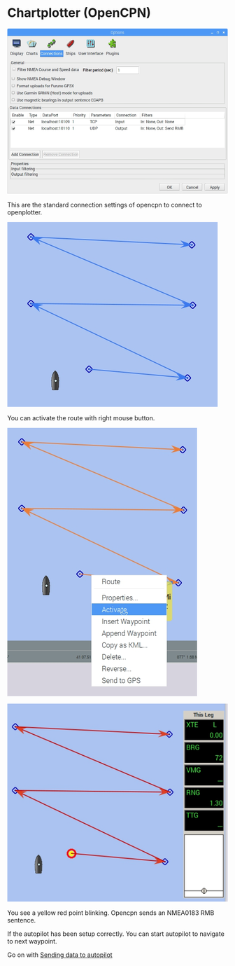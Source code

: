 # Chartplotter \(OpenCPN\)

![](/assets/opencpn1.jpg)

This are the standard connection settings of opencpn to connect to openplotter.

![](/assets/opencpn2.jpg)

You can activate the route with right mouse button.

![](/assets/opencpn3.jpg)

![](/assets/opencpn4.jpg)

You see a yellow red point blinking. Opencpn sends an NMEA0183 RMB sentence.

If the autopilot has been setup correctly. You can start autopilot to navigate to next waypoint.

Go on with [Sending data to autopilot](/sending-data-to-autopilot.md)

